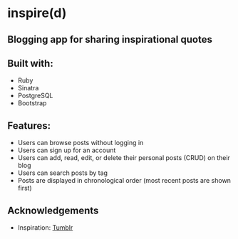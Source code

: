 # inspire(d)
## Blogging app for sharing inspirational quotes

## Built with:
* Ruby
* Sinatra
* PostgreSQL
* Bootstrap

## Features:
* Users can browse posts without logging in
* Users can sign up for an account
* Users can add, read, edit, or delete their personal posts (CRUD) on their blog
* Users can search posts by tag
* Posts are displayed in chronological order (most recent posts are shown first)

## Acknowledgements
* Inspiration: [Tumblr](https://www.tumblr.com)
